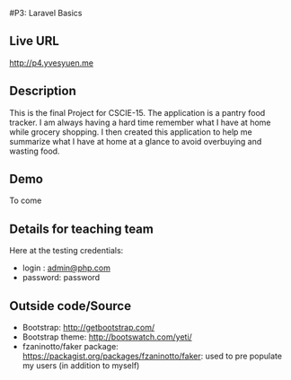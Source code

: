 #P3: Laravel Basics

## Live URL
<http://p4.yvesyuen.me>

## Description
This is the final Project for CSCIE-15. The application is a pantry food tracker. I am always having a hard time remember what I have at home while grocery shopping. I then created this application to help me summarize what I have at home at a glance to avoid overbuying and wasting food. 


## Demo
To come

## Details for teaching team
Here at the testing credentials: 
- login : admin@php.com
- password: password

## Outside code/Source
- Bootstrap: http://getbootstrap.com/
- Bootstrap theme: http://bootswatch.com/yeti/
- fzaninotto/faker package: https://packagist.org/packages/fzaninotto/faker: used to pre populate my users (in addition to myself)
